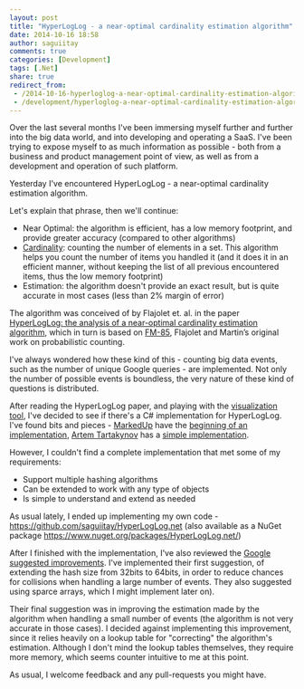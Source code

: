 ```yaml
---
layout: post
title: "HyperLogLog - a near-optimal cardinality estimation algorithm"
date: 2014-10-16 18:58
author: saguiitay
comments: true
categories: [Development]
tags: [.Net]
share: true
redirect_from:
 - /2014-10-16-hyperloglog-a-near-optimal-cardinality-estimation-algorithm/
 - /development/hyperloglog-a-near-optimal-cardinality-estimation-algorithm/
---
```

Over the last several months I've been immersing myself further and further into the big data world, and into developing and operating a SaaS. I've been trying to
expose myself to as much information as possible - both from a business and product management point of view, as well as from a development and operation of such
platform.

Yesterday I've encountered HyperLogLog - a near-optimal cardinality estimation algorithm.

Let's explain that phrase, then we'll continue:

- Near Optimal: the algorithm is efficient, has a low memory footprint, and provide greater accuracy (compared to other algorithms)
- [Cardinality](http://en.wikipedia.org/wiki/Cardinality): counting the number of elements in a set. This algorithm helps you count the number of items you handled
it (and it does it in an efficient manner, without keeping the list of all previous encountered items, thus the low memory footprint)
- Estimation: the algorithm doesn't provide an exact result, but is quite accurate in most cases (less than 2% margin of error)

The algorithm was conceived of by Flajolet et. al. in the paper [HyperLogLog: the analysis of a near-optimal cardinality estimation algorithm](http://algo.inria.fr/flajolet/Publications/FlFuGaMe07.pdf), 
which in turn is based on [FM-85](http://algo.inria.fr/flajolet/Publications/FlMa85.pdf), Flajolet and Martin’s original work on probabilistic counting.

I've always wondered how these kind of this - counting big data events, such as the number of unique Google queries - are implemented. Not only the number of possible
events is boundless, the very nature of these kind of questions is distributed.

After reading the HyperLogLog paper, and playing with the [visualization tool](http://content.research.neustar.biz/blog/hll.html), I've decided to see if there's a C#
implementation for HyperLogLog. I've found bits and pieces - [MarkedUp](http://www.markedup.com) have the [beginning of an implementation](https://github.com/markedup-mobi/openmetrics),
[Artem Tartakynov](https://github.com/tartakynov) has a [simple implementation](https://github.com/tartakynov/hyperloglog).

However, I couldn't find a complete implementation that met some of my requirements:

- Support multiple hashing algorithms
- Can be extended to work with any type of objects
- Is simple to understand and extend as needed

As usual lately, I ended up implementing my own code - <https://github.com/saguiitay/HyperLogLog.net> (also available as a NuGet package <https://www.nuget.org/packages/HyperLogLog.net/>)

After I finished with the implementation, I've also reviewed the [Google suggested improvements](http://research.google.com/pubs/pub40671.html). I've implemented their
first suggestion, of extending the hash size from 32bits to 64bits, in order to reduce chances for collisions when handling a large number of events. They also
suggested using sparce arrays, which I might implement later on).

Their final suggestion was in improving the estimation made by the algorithm when handling a small number of events (the algorithm is not very accurate in those cases).
I decided against implementing this improvement, since it relies heavily on a lookup table for "correcting" the algorithm's estimation. Although I don't mind the lookup
tables themselves, they require more memory, which seems counter intuitive to me at this point.

As usual, I welcome feedback and any pull-requests you might have.
